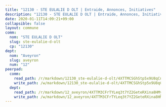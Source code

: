```yaml
---
title: "12130 - STE EULALIE D OLT | Entraide, Annonces, Initiatives"
description: "12130 - STE EULALIE D OLT | Entraide, Annonces, Initiatives"
date: 2020-01-11T14:09:21+09:00
collapsible: false
layout: commune
comm:
  nom: "STE EULALIE D OLT"
  slug: ste-eulalie-d-olt
  cp: "12130"
dept:
  nom: "Aveyron"
  slug: aveyron
  num: "12"
peerpad:
  comm:
    read_path: /r/markdown/12130_ste-eulalie-d-olt/4XTTMCSGhStp5x9U8qCnngzqP7QfwVnQmqyAkeSgB8iqr3Msf
    write_path: /w/markdown/12130_ste-eulalie-d-olt/4XTTMCSGhStp5x9U8qCnngzqP7QfwVnQmqyAkeSgB8iqr3Msf-K3TgV5cEidTWpom665WyRngwaqdHiwDSCSXmjNYcpBDMcFr7DZpZif1dYcrJpZpQ9r4cK2wwSuNz5hzTksx3SytAK6GAhvjde7B3aCosGvqEn8WuqTdEyNsXNRtmZ5uPfoKjzYk9
  dept:
    read_path: /r/markdown/12_aveyron/4XTTM3CFrTYLeq3t7YZ2GeteRXina8HMy585xLdATaEm28gJq
    write_path: /w/markdown/12_aveyron/4XTTM3CFrTYLeq3t7YZ2GeteRXina8HMy585xLdATaEm28gJq-K3TgUfu3tdsvnJNzfCjLcQBm4uQ83gag77qnaAo9pjUvbpQyfAVAxJdyULKffeJFVcGHHVraYZNVQhiGBeBUKBFLy2Vr8dapgU6tQCmoJQ6dgnoqRGmK9bSxqhW9VArfxRuTPcgV
---
```



